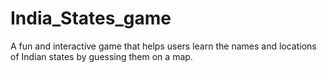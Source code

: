 # India_States_game
A fun and interactive game that helps users learn the names and locations of Indian states by guessing them on a map.
